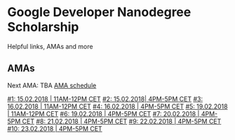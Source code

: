 # Google Developer Nanodegree Scholarship

Helpful links, AMAs and more

## AMAs
Next AMA: TBA
[AMA schedule](https://sites.google.com/knowlabs.com/gdnd2017/updates)

[#1: 15.02.2018 | 11AM-12PM CET](https://github.com/rothdennis/Google-Developer-Nanodegree-Scholarship/blob/master/AMAs/15-02-2018.md)
[#2: 15.02.2018| 4PM-5PM CET]()
[#3: 16.02.2018 | 11AM-12PM CET]()
[#4: 16.02.2018 | 4PM-5PM CET]()
[#5: 19.02.2018 | 11AM-12PM CET]()
[#6: 19.02.2018 | 4PM-5PM CET]()
[#7: 20.02.2018 | 4PM-5PM CET]()
[#8: 21.02.2018 | 4PM-5PM CET]()
[#9: 22.02.2018 | 4PM-5PM CET]()
[#10: 23.02.2018 | 4PM-5PM CET]()
